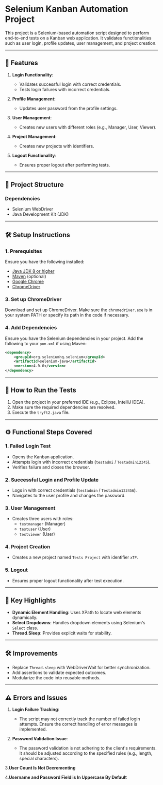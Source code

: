 # Selenium Kanban Automation Project

This project is a Selenium-based automation script designed to perform end-to-end tests on a Kanban web application. It validates functionalities such as user login, profile updates, user management, and project creation.

---

## 🚀 Features

1. **Login Functionality**:

   - Validates successful login with correct credentials.
   - Tests login failures with incorrect credentials.

2. **Profile Management**:

   - Updates user password from the profile settings.

3. **User Management**:

   - Creates new users with different roles (e.g., Manager, User, Viewer).

4. **Project Management**:

   - Creates new projects with identifiers.

5. **Logout Functionality**:

   - Ensures proper logout after performing tests.

---

## 📂 Project Structure

### **Dependencies**

- Selenium WebDriver
- Java Development Kit (JDK)

---

## 🛠 Setup Instructions

### **1. Prerequisites**

Ensure you have the following installed:

- [Java JDK 8 or higher](https://www.oracle.com/java/technologies/javase-downloads.html)
- [Maven](https://maven.apache.org/download.cgi) (optional)
- [Google Chrome](https://www.google.com/chrome/)
- [ChromeDriver](https://sites.google.com/chromium.org/driver/)



### **3. Set up ChromeDriver**

Download and set up ChromeDriver. Make sure the `chromedriver.exe` is in your system PATH or specify its path in the code if necessary.

### **4. Add Dependencies**

Ensure you have the Selenium dependencies in your project. Add the following to your `pom.xml` if using Maven:

```xml
<dependency>
    <groupId>org.seleniumhq.selenium</groupId>
    <artifactId>selenium-java</artifactId>
    <version>4.0.0</version>
</dependency>
```

---

## 🔧 How to Run the Tests

1. Open the project in your preferred IDE (e.g., Eclipse, IntelliJ IDEA).
2. Make sure the required dependencies are resolved.
3. Execute the `tryft2.java` file.

---

## ⚙️ Functional Steps Covered

### 1. **Failed Login Test**

- Opens the Kanban application.
- Attempts login with incorrect credentials (`testadmi` / `Testadmin12345`).
- Verifies failure and closes the browser.

### 2. **Successful Login and Profile Update**

- Logs in with correct credentials (`testadmin` / `Testadmin123456`).
- Navigates to the user profile and changes the password.

### 3. **User Management**

- Creates three users with roles:
  - `testmanager` (Manager)
  - `testuser` (User)
  - `testviewer` (User)

### 4. **Project Creation**

- Creates a new project named `Tests Project` with identifier `xTP`.

### 5. **Logout**

- Ensures proper logout functionality after test execution.

---

## 🌟 Key Highlights

- **Dynamic Element Handling**: Uses XPath to locate web elements dynamically.
- **Select Dropdowns**: Handles dropdown elements using Selenium's `Select` class.
- **Thread.Sleep**: Provides explicit waits for stability.

---

## 🛠 Improvements 

- Replace `Thread.sleep` with WebDriverWait for better synchronization.
- Add assertions to validate expected outcomes.
- Modularize the code into reusable methods.

---

## ⚠️ Errors and Issues

1. **Login Failure Tracking**:

   - The script may not correctly track the number of failed login attempts. Ensure the correct handling of error messages is implemented.

2. **Password Validation Issue**:

   - The password validation is not adhering to the client's requirements. It should be adjusted according to the specified rules (e.g., length, special characters).

3.**User Count Is Not Decrementing** 

4.**Username and Password Field is In Uppercase By Default** 


